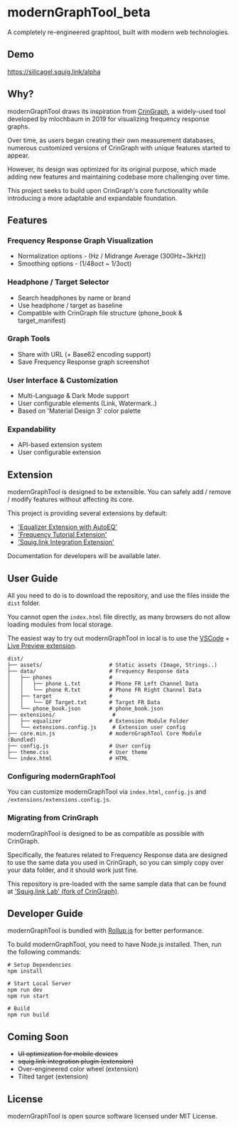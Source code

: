 # modernGraphTool_beta

A completely re-engineered graphtool, built with modern web technologies.

## Demo

https://silicagel.squig.link/alpha

## Why?

modernGraphTool draws its inspiration from [CrinGraph][CRINGRAPH], a widely-used tool developed by mlochbaum in 2019 for visualizing frequency response graphs. 

Over time, as users began creating their own measurement databases, numerous customized versions of CrinGraph with unique features started to appear.

However, its design was optimized for its original purpose, which made adding new features and maintaining codebase more challenging over time.

This project seeks to build upon CrinGraph's core functionality while introducing a more adaptable and expandable foundation.

## Features

### Frequency Response Graph Visualization
- Normalization options - (Hz / Midrange Average (300Hz~3kHz))
- Smoothing options - (1/48oct ~ 1/3oct)

### Headphone / Target Selector
- Search headphones by name or brand
- Use headphone / target as baseline
- Compatible with CrinGraph file structure (phone_book & target_manifest)

### Graph Tools
- Share with URL (+ Base62 encoding support)
- Save Frequency Response graph screenshot

### User Interface & Customization
- Multi-Language & Dark Mode support
- User configurable elements (Link, Watermark..)
- Based on 'Material Design 3' color palette

### Expandability
- API-based extension system
- User configurable extension

## Extension

modernGraphTool is designed to be extensible. You can safely add / remove / modify features without affecting its core.

This project is providing several extensions by default:
- ['Equalizer Extension with AutoEQ'](./extensions/equalizer/)
- ['Frequency Tutorial Extension'](./extensions/frequency-tutorial/)
- ['Squig.link Integration Extension'](./extensions/squiglink-integration/)

Documentation for developers will be available later.

## User Guide

All you need to do is to download the repository, and use the files inside the `dist` folder.

You cannot open the `index.html` file directly, as many browsers do not allow loading modules from local storage.

The easiest way to try out modernGraphTool in local is to use the [VSCode][VSCODE] + [Live Preview extension][VSCODE_LIVE_PREVIEW].

```
dist/
├── assets/                     # Static assets (Image, Strings..)
├── data/                       # Frequency Response data
│   ├── phones                  # 
│   │   ├── phone L.txt         # Phone FR Left Channel Data
│   │   └── phone R.txt         # Phone FR Right Channel Data
│   ├── target                  # 
│   │   └── DF Target.txt       # Target FR Data
│   └── phone_book.json         # phone_book.json
├── extensions/                  # 
│   ├── equalizer               # Extension Module Folder
│   └── extensions.config.js     # Extension user config
├── core.min.js                 # modernGraphTool Core Module (Bundled)
├── config.js                   # User config
├── theme.css                   # User theme
└── index.html                  # HTML
```

### Configuring modernGraphTool

You can customize modernGraphTool via `index.html`, `config.js` and `/extensions/extensions.config.js`.

### Migrating from CrinGraph

modernGraphTool is designed to be as compatible as possible with CrinGraph.

Specifically, the features related to Frequency Response data are designed to use the same data you used in CrinGraph, so you can simply copy over your data folder, and it should work just fine.

This repository is pre-loaded with the same sample data that can be found at ['Squig.link Lab' (fork of CrinGraph)][SQUIGLINK_LAB].

## Developer Guide

modernGraphTool is bundled with [Rollup.js][ROLLUP] for better performance.

To build modernGraphTool, you need to have Node.js installed. Then, run the following commands:

```
# Setup Dependencies
npm install

# Start Local Server
npm run dev
npm run start

# Build
npm run build
```

## Coming Soon

- ~~UI optimization for mobile devices~~
- ~~squig.link integration plugin (extension)~~
- Over-engineered color wheel (extension)
- Tilted target (extension)

## License

modernGraphTool is open source software licensed under MIT License.

[CRINGRAPH]: https://github.com/mlochbaum/CrinGraph
[VSCODE]: https://code.visualstudio.com/
[VSCODE_LIVE_PREVIEW]: https://marketplace.visualstudio.com/items?itemName=ms-vscode.live-server
[ROLLUP]: https://rollupjs.org/
[SQUIGLINK_LAB]: https://github.com/squiglink/lab
